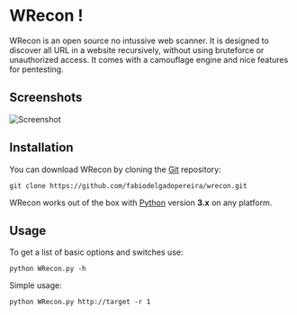 # WRecon !

WRecon is an open source no intussive web scanner. It is designed to discover all URL in a website recursively, without using bruteforce or unauthorized access. It comes with a camouflage engine and nice features for pentesting.

Screenshots
----

![Screenshot](/Assets/screenshot.png)

Installation
----

You can download WRecon by cloning the [Git](https://github.com/fabiodelgadopereira/wrecon) repository:

    git clone https://github.com/fabiodelgadopereira/wrecon.git 

WRecon works out of the box with [Python](http://www.python.org/download/) version **3.x** on any platform.

Usage
----

To get a list of basic options and switches use:

    python WRecon.py -h

Simple usage:

    python WRecon.py http://target -r 1
